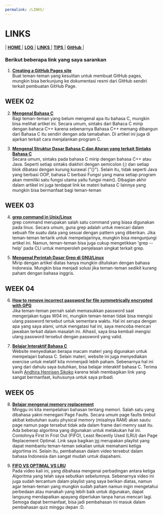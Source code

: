 ```yaml
---
permalink: /LINKS/
---
```

# LINKS

| [ **HOME** ](index.md) | [ **LOG** ](TXT/MyLog.txt) | [ **LINKS** ]() | [ **TIPS** ](tips.md) | [ **GitHub** ](https://github.com/abdulrahman01uiacid/os212) |

### Berikut beberapa link yang saya sarankan
1. [**Creating a GitHub Pages site**](https://docs.github.com/en/pages/getting-started-with-github-pages/creating-a-github-pages-site)<br>
   Buat teman-teman yang kesulitan untuk membuat GitHub pages, mungkin bisa berkunjung ke dokumentasi resmi dari GitHub sendiri terkait pembuatan GitHub Page.

## WEEK 02
2. [**Mengenal Bahasa C**](https://www.petanikode.com/c-linux/)<br>
   Bagi teman-teman yang belum mengenal apa itu bahasa C, mungkin bisa melihat artikel ini. Secara umum, sintaks dari Bahaca C mirip dengan bahaca C++ karena sebenarnya Bahasa C++ memang dibangun dari Bahasa C itu sendiri dengan ada tamabahan. Di artikel ini juga di ajarkan terkait cara menjalankan program C.

3. [**Mengenal Struktur Dasar Bahasa C dan Aturan yang terkait Sintaks Bahasa C**](https://www.petanikode.com/c-syntak/)<br>
   Secara umum, sintaks pada bahasa C mirip dengan bahasa C++ atau Java. Seperti setiap sintaks diakhiri dengan semicolon (;) dan setiap blok dibatasi dengan kurung kurawal ("{}"). Selain itu, tidak seperti Java yang berbasi OOP, bahasa C berbasi Fungsi yang mana setiap program akan memiliki satu fungsi utama yaitu fungsi main(). Dibagian akhir dalam artikel ini juga terdapat link ke materi bahasa C lainnya   yang mungkin bisa bermanfaat bagi teman-teman

## WEEK 03
4. [**grep command in Unix/Linux**](https://www.geeksforgeeks.org/grep-command-in-unixlinux/)<br>
   grep command merupakan salah satu command yang biasa digunakan pada linux. Secara umum, guna grep adalah untuk mencari dalam sebuah file suatu data yang sesuai dengan pattern yang diberikan. Jika teman-teman tertarik untuk mempelajarinya, mungkin bisa mengunjungi artikel ini. Namun, teman-teman bisa juga cukup mengetikkan 'grep --help' pada CLI  untuk memperoleh penjelasan singkat terkait grep.

5. [**Mengenal Perintah Dasar Grep di GNU/Linux**](https://www.linuxsec.org/2016/10/basic-grep-command.html)<br>
   Mirip dengan artikel diatas hanya mungkin dituliskan dengan bahasa Indonesia. Mungkin bisa menjadi solusi jika teman-teman sedikit kurang paham dengan bahasa inggris.

## WEEK 04
6. [**How to remove incorrect password for file symmetrically encrypted with GPG**](https://superuser.com/questions/1097230/how-to-remove-incorrect-password-for-file-symmetrically-encrypted-with-gpg)<br>
   Jika teman-teman pernah salah memasukkan password saat mengerjakan tugas W04 ini, mungkin teman-teman tidak bisa mengisi ulang password tersebut untuk sementara waktu. Hal ini serupa dengan apa yang saya alami, untuk mengatasi hal ini, saya mencoba mencari jawaban terkait dalam masalah ini. Alhasil, saya bisa kembali mengisi ulang password tersebut dengan password yang valid.

7. [**Belajar Interaktif  Bahasa C**](https://www.learn-c.org/)<br>
   Website menyediakan berapa macam materi yang digunakan untuk mempelajari bahasa C. Selain materi, website ini juga menyediakan exercise untuk melatif kita mnmenjadi lebih paham. Sebenarnya hal ini yang dari dahulu saya butuhkan, bisa belajar interaktif bahasa C. Terima kasih [Andhira Henrisen Sikoko](https://andhi30.github.io/os212/) karena telah membagikan link yang sangat bermanfaat, kuhusunya untuk saya pribadi.

## WEEK 05
8. [**Belajar mengenai memory replacement**](https://www.youtube.com/watch?v=WCky3aQMaPA&list=PL21TusoIkLo8nLC2wdibOhhYwrdXWnulT)<br>
   Minggu ini kita mempelahari bahasan tentang memori. Salah satu yang dibahasa yakni menegani Page Faults. Secara umum page faults timbul akibat kebutuhan suatu physical memory (misalnya RAM) akan sautu page namun page tersebut tidak ada dalam frame dari memry saat itu. Ada beberap algoritma yang digunakan untuk melakukan hal ini. Contohnya First In Frist Out (FIFO), Least Recently Used (LRU) dan Page Replacement Optimal. Link saya bagikan [ini](https://www.youtube.com/watch?v=WCky3aQMaPA&list=PL21TusoIkLo8nLC2wdibOhhYwrdXWnulT) merupakan playlist yang dapat membantu teman-teman sekalian untuk memahami ketiga algortima ini. Selain itu, pembahasan dalam video tersebut dalam bahasa Indonesia dan sangat mudah untuk diapahami.

9. [**FIFO VS OPTIMAL VS LRU**](https://www.youtube.com/watch?v=IHu-8IQ97AQ&list=PL21TusoIkLo8nLC2wdibOhhYwrdXWnulT&index=6)<br>
   Pada video kali ini, yang dibahasa mengenai perbadingan antara ketiga Algoritma yang telah saya sebutkan sebelumnya. Sebenarnya video ini juga sudah tercantum dalam playlist yang saya berikan diatas, namun agar teman-teman yang mungkin sudah paham namun ingin mengetahui perbedaan atau manakah yang lebih baik untuk digunakan, dapat langsung mendapatkan apayang diperlukan tanpa harus mencari lagi. Semoga dapat bermanfaat, bisa jadi pembahasan ini masuk dalam pembahasan quiz minggu depan :D.
